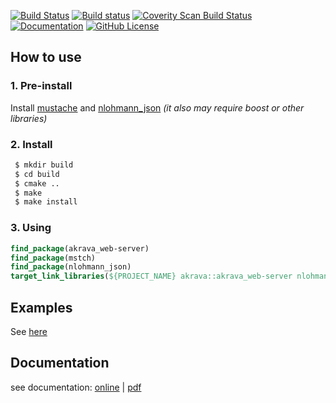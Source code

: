 [![Build Status](https://travis-ci.org/akrava/web-framework.svg?branch=master)](https://travis-ci.org/akrava/web-framework)
[![Build status](https://ci.appveyor.com/api/projects/status/atvlw7afab2vyn4n?svg=true)](https://ci.appveyor.com/project/a_krava/web-framework)
[![Coverity Scan Build Status](https://img.shields.io/coverity/scan/16090.svg)](https://scan.coverity.com/projects/akrava-web-framework)
[![Documentation](https://img.shields.io/badge/docs-doxygen-blue.svg)](https://akrava.github.io/web-framework)
[![GitHub License](https://img.shields.io/github/license/akrava/web-framework.svg)](https://raw.githubusercontent.com/akrava/web-framework/master/LICENSE)
## How to use
### 1. Pre-install
Install [mustache](https://github.com/no1msd/mstch) and [nlohmann_json](https://github.com/nlohmann/json) _(it also may require boost or other libraries)_
### 2. Install
```bash
 $ mkdir build
 $ cd build
 $ cmake ..
 $ make
 $ make install
```
### 3. Using
```cmake
find_package(akrava_web-server)
find_package(mstch)
find_package(nlohmann_json)
target_link_libraries(${PROJECT_NAME} akrava::akrava_web-server nlohmann_json::nlohmann_json mstch::mstch)
```
## Examples 
See [here](examples/)
## Documentation
see documentation: [online](https://akrava.github.io/web-framework) | [pdf](docs/refman.pdf)
